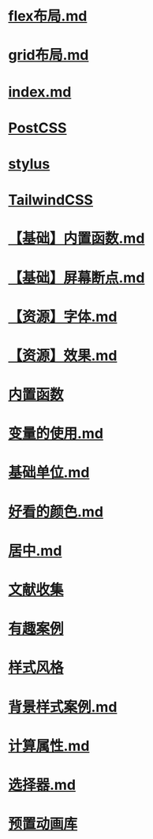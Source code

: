 # [flex布局.md](%{basename}/flex布局.md)

# [grid布局.md](%{basename}/grid布局.md)

# [index.md](%{basename}/index.md)

# [PostCSS](%{basename}/PostCSS/index.md)

# [stylus](%{basename}/stylus/index.md)

# [TailwindCSS](%{basename}/TailwindCSS/index.md)

# [【基础】内置函数.md](%{basename}/【基础】内置函数.md)

# [【基础】屏幕断点.md](%{basename}/【基础】屏幕断点.md)

# [【资源】字体.md](%{basename}/【资源】字体.md)

# [【资源】效果.md](%{basename}/【资源】效果.md)

# [内置函数](%{basename}/内置函数/index.md)

# [变量的使用.md](%{basename}/变量的使用.md)

# [基础单位.md](%{basename}/基础单位.md)

# [好看的颜色.md](%{basename}/好看的颜色.md)

# [居中.md](%{basename}/居中.md)

# [文献收集](%{basename}/文献收集/index.md)

# [有趣案例](%{basename}/有趣案例/index.md)

# [样式风格](%{basename}/样式风格/index.md)

# [背景样式案例.md](%{basename}/背景样式案例.md)

# [计算属性.md](%{basename}/计算属性.md)

# [选择器.md](%{basename}/选择器.md)

# [预置动画库](%{basename}/预置动画库/index.md)

